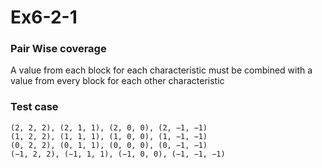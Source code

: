 # Ex6-2-1
### Pair Wise coverage
A value from each block for each characteristic must be combined with a value from every block for each other characteristic
### Test case
```
(2, 2, 2), (2, 1, 1), (2, 0, 0), (2, −1, −1)
(1, 2, 2), (1, 1, 1), (1, 0, 0), (1, −1, −1)
(0, 2, 2), (0, 1, 1), (0, 0, 0), (0, −1, −1)
(−1, 2, 2), (−1, 1, 1), (−1, 0, 0), (−1, −1, −1)
```
